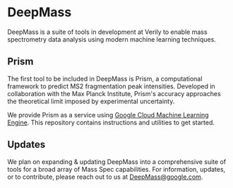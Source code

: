 # DeepMass

DeepMass is a suite of tools in development at Verily to enable mass
spectrometry data analysis using modern machine learning techniques.

## Prism

The first tool to be included in DeepMass is Prism, a computational framework to
predict MS2 fragmentation peak intensities. Developed in collaboration with the
Max Planck Institute, Prism's accuracy approaches the theoretical limit imposed
by experimental uncertainty.

We provide Prism as a service using [Google Cloud Machine Learning
Engine](https://cloud.google.com/ml-engine). This repository contains
instructions and utilities to get started.

## Updates

We plan on expanding & updating DeepMass into a comprehensive suite of tools for
a broad array of Mass Spec capabilities. For information, updates, or to
contribute, please reach out to us at DeepMass@google.com.
